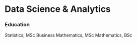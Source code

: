 # Data Science & Analytics 

### Education
Statistics, MSc
Business Mathematics, MSc
Mathematics, BSc
